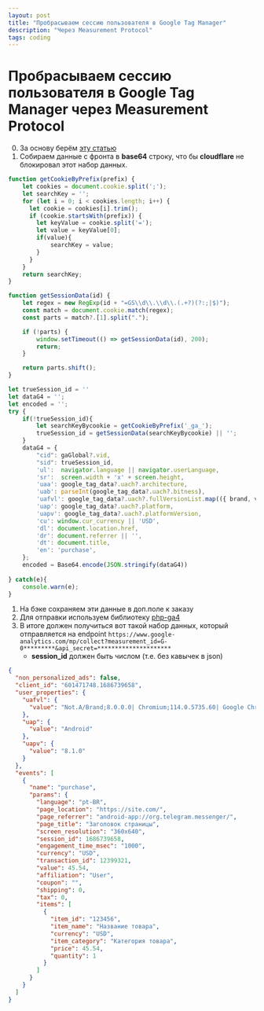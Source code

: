 ```yaml
---
layout: post
title: "Пробрасываем сессию пользователя в Google Tag Manager"
description: "Через Measurement Protocol"
tags: coding
---
```

# Пробрасываем сессию пользователя в Google Tag Manager через Measurement Protocol
0. За основу берём [эту статью](https://trackingchef.com/google-analytics/how-to-add-session-id-to-ga4-measurement-protocol-events/)
1. Собираем данные с фронта в **base64** строку, что бы **cloudflare** не блокировал этот набор данных.

```js
function getCookieByPrefix(prefix) {
    let cookies = document.cookie.split(';');
    let searchKey = '';
    for (let i = 0; i < cookies.length; i++) {
      let cookie = cookies[i].trim();
      if (cookie.startsWith(prefix)) {
        let keyValue = cookie.split('=');
        let value = keyValue[0];
        if(value){
            searchKey = value;
        }
      }
    }
    return searchKey;
}

function getSessionData(id) {
	let regex = new RegExp(id + "=GS\\d\\.\\d\\.(.+?)(?:;|$)");
	const match = document.cookie.match(regex);
	const parts = match?.[1].split(".");

	if (!parts) {
		window.setTimeout(() => getSessionData(id), 200);
		return;
	}

	return parts.shift();
}

let trueSession_id = ''
let dataG4 = '';
let encoded = '';
try {
    if(!trueSession_id){
        let searchKeyBycookie = getCookieByPrefix('_ga_');
        trueSession_id = getSessionData(searchKeyBycookie) || '';
    }
    dataG4 = {
        "cid": gaGlobal?.vid,
        "sid": trueSession_id,
        'ul':  navigator.language || navigator.userLanguage,
        'sr':  screen.width + 'x' + screen.height,
        'uaa': google_tag_data?.uach?.architecture,
        'uab': parseInt(google_tag_data?.uach?.bitness),
        'uafvl': google_tag_data?.uach?.fullVersionList.map(({ brand, version }) => `${brand};${version}`).join('| '),
        'uap': google_tag_data?.uach?.platform,
        'uapv': google_tag_data?.uach?.platformVersion,
        'cu': window.cur_currency || 'USD',
        'dl': document.location.href,
        'dr': document.referrer || '',
        'dt': document.title,
        'en': 'purchase',
    };
    encoded = Base64.encode(JSON.stringify(dataG4))
    
} catch(e){
    console.warn(e);
}

```

1. На бэке сохраняем эти данные в доп.поле к заказу
2. Для отправки используем библиотеку [php-ga4](https://github.com/aawnu/php-ga4)
3. В итоге должен получиться вот такой набор данных, который отправляется на endpoint `https://www.google-analytics.com/mp/collect?measurement_id=G-0*********&api_secret=*********************`
   * **session_id** должен быть числом (т.е. без кавычек в json)

```json
{
  "non_personalized_ads": false,
  "client_id": "601471748.1686739658",
  "user_properties": {
    "uafvl": {
      "value": "Not.A/Brand;8.0.0.0| Chromium;114.0.5735.60| Google Chrome;114.0.5735.60"
    },
    "uap": {
      "value": "Android"
    },
    "uapv": {
      "value": "8.1.0"
    }
  },
  "events": [
    {
      "name": "purchase",
      "params": {
        "language": "pt-BR",
        "page_location": "https://site.com/",
        "page_referrer": "android-app://org.telegram.messenger/",
        "page_title": "Заголовок страницы",
        "screen_resolution": "360x640",
        "session_id": 1686739658,
        "engagement_time_msec": "1000",
        "currency": "USD",
        "transaction_id": 12399321,
        "value": 45.54,
        "affiliation": "User",
        "coupon": "",
        "shipping": 0,
        "tax": 0,
        "items": [
          {
            "item_id": "123456",
            "item_name": "Название товара",
            "currency": "USD",
            "item_category": "Категория товара",
            "price": 45.54,
            "quantity": 1
          }
        ]
      }
    }
  ]
}
```
